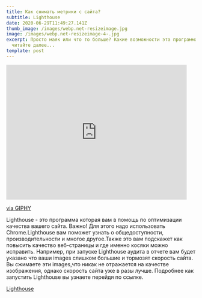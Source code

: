```yaml
---
title: Как снимать метрики с сайта?
subtitle: Lighthouse
date: 2020-06-29T11:49:27.141Z
thumb_image: /images/webp.net-resizeimage.jpg
image: /images/webp.net-resizeimage-4-.jpg
excerpt: Просто маяк или что то больше? Какие возможности эта программа нам дает
  читайте далее...
template: post
---
```

<!--StartFragment-->
<iframe src="https://giphy.com/embed/Cd9XcHdZEIcaA" width="480" height="360" frameBorder="0" class="giphy-embed" allowFullScreen></iframe><p><a href="https://giphy.com/gifs/animation-doughnuts-lighthouse-Cd9XcHdZEIcaA">via GIPHY</a></p>
Lighthouse - это программа которая вам в помощь по оптимизации качества вашего сайта. Важно! Для этого надо использовать Chrome.Lighthouse вам поможет узнать о общедоступности, производительности и многое другое.Также это вам подскажет как повысить качество веб-страницы и где именно косяки можно исправить. Например, при запуске Lighthouse аудита в отчете вам будет указано что ваши images слишком большие и тормозят скорость сайта. Вы сжимаете эти images,что никак не отражается на качестве изображения, однако скорость сайта уже в разы лучше. Подробнее как запустить Lighthouse вы узнаете перейдя по ссылке.

[Lighthouse](https://canti.pw/articles/2019-06-11-how-to-get-a-100-percents-lighthouse-performance-score.html)

<!--EndFragment--></button>

<!--EndFragment-->